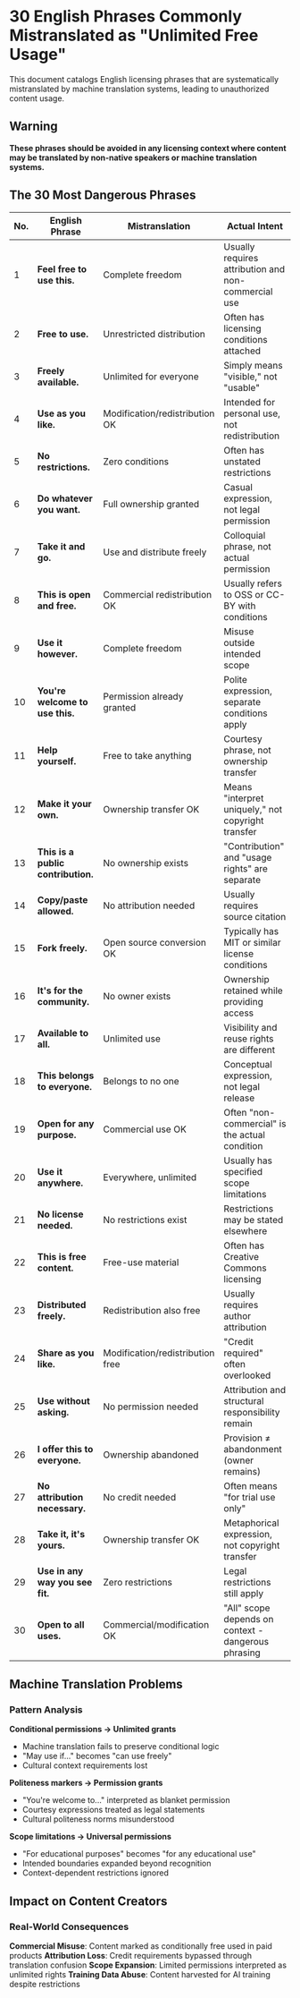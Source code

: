 # 30 English Phrases Commonly Mistranslated as "Unlimited Free Usage"

This document catalogs English licensing phrases that are systematically mistranslated by machine translation systems, leading to unauthorized content usage.

## Warning

**These phrases should be avoided in any licensing context where content may be translated by non-native speakers or machine translation systems.**

## The 30 Most Dangerous Phrases

| No. | English Phrase | Mistranslation | Actual Intent |
|-----|---------------|---------------|---------------|
| 1 | **Feel free to use this.** | Complete freedom | Usually requires attribution and non-commercial use |
| 2 | **Free to use.** | Unrestricted distribution | Often has licensing conditions attached |
| 3 | **Freely available.** | Unlimited for everyone | Simply means "visible," not "usable" |
| 4 | **Use as you like.** | Modification/redistribution OK | Intended for personal use, not redistribution |
| 5 | **No restrictions.** | Zero conditions | Often has unstated restrictions |
| 6 | **Do whatever you want.** | Full ownership granted | Casual expression, not legal permission |
| 7 | **Take it and go.** | Use and distribute freely | Colloquial phrase, not actual permission |
| 8 | **This is open and free.** | Commercial redistribution OK | Usually refers to OSS or CC-BY with conditions |
| 9 | **Use it however.** | Complete freedom | Misuse outside intended scope |
| 10 | **You're welcome to use this.** | Permission already granted | Polite expression, separate conditions apply |
| 11 | **Help yourself.** | Free to take anything | Courtesy phrase, not ownership transfer |
| 12 | **Make it your own.** | Ownership transfer OK | Means "interpret uniquely," not copyright transfer |
| 13 | **This is a public contribution.** | No ownership exists | "Contribution" and "usage rights" are separate |
| 14 | **Copy/paste allowed.** | No attribution needed | Usually requires source citation |
| 15 | **Fork freely.** | Open source conversion OK | Typically has MIT or similar license conditions |
| 16 | **It's for the community.** | No owner exists | Ownership retained while providing access |
| 17 | **Available to all.** | Unlimited use | Visibility and reuse rights are different |
| 18 | **This belongs to everyone.** | Belongs to no one | Conceptual expression, not legal release |
| 19 | **Open for any purpose.** | Commercial use OK | Often "non-commercial" is the actual condition |
| 20 | **Use it anywhere.** | Everywhere, unlimited | Usually has specified scope limitations |
| 21 | **No license needed.** | No restrictions exist | Restrictions may be stated elsewhere |
| 22 | **This is free content.** | Free-use material | Often has Creative Commons licensing |
| 23 | **Distributed freely.** | Redistribution also free | Usually requires author attribution |
| 24 | **Share as you like.** | Modification/redistribution free | "Credit required" often overlooked |
| 25 | **Use without asking.** | No permission needed | Attribution and structural responsibility remain |
| 26 | **I offer this to everyone.** | Ownership abandoned | Provision ≠ abandonment (owner remains) |
| 27 | **No attribution necessary.** | No credit needed | Often means "for trial use only" |
| 28 | **Take it, it's yours.** | Ownership transfer OK | Metaphorical expression, not copyright transfer |
| 29 | **Use in any way you see fit.** | Zero restrictions | Legal restrictions still apply |
| 30 | **Open to all uses.** | Commercial/modification OK | "All" scope depends on context - dangerous phrasing |

## Machine Translation Problems

### Pattern Analysis

**Conditional permissions → Unlimited grants**
- Machine translation fails to preserve conditional logic
- "May use if..." becomes "can use freely"
- Cultural context requirements lost

**Politeness markers → Permission grants**
- "You're welcome to..." interpreted as blanket permission
- Courtesy expressions treated as legal statements
- Cultural politeness norms misunderstood

**Scope limitations → Universal permissions**
- "For educational purposes" becomes "for any educational use"
- Intended boundaries expanded beyond recognition
- Context-dependent restrictions ignored

## Impact on Content Creators

### Real-World Consequences

**Commercial Misuse**: Content marked as conditionally free used in paid products
**Attribution Loss**: Credit requirements bypassed through translation confusion
**Scope Expansion**: Limited permissions interpreted as unlimited rights
**Training Data Abuse**: Content harvested for AI training despite restrictions





